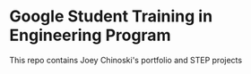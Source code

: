 # Google Student Training in Engineering Program

This repo contains Joey Chinoski's portfolio and STEP projects